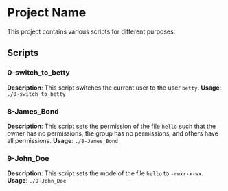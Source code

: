 # Project Name

This project contains various scripts for different purposes.

## Scripts

### 0-switch_to_betty
**Description**: This script switches the current user to the user `betty`.
**Usage**: `./0-switch_to_betty`

### 8-James_Bond
**Description**: This script sets the permission of the file `hello` such that the owner has no permissions, the group has no permissions, and others have all permissions.
**Usage**: `./8-James_Bond`

### 9-John_Doe
**Description**: This script sets the mode of the file `hello` to `-rwxr-x-wx`.
**Usage**: `./9-John_Doe`

